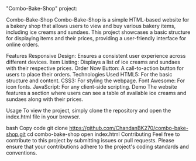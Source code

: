 "Combo-Bake-Shop" project:

Combo-Bake-Shop
Combo-Bake-Shop is a simple HTML-based website for a bakery shop that allows users to view and buy various bakery items, including ice creams and sundaes. This project showcases a basic structure for displaying items and their prices, providing a user-friendly interface for online orders.

Features
Responsive Design: Ensures a consistent user experience across different devices.
Item Listing: Displays a list of ice creams and sundaes with their respective prices.
Order Now Button: A call-to-action button for users to place their orders.
Technologies Used
HTML5: For the basic structure and content.
CSS3: For styling the webpage.
Font Awesome: For icon fonts.
JavaScript: For any client-side scripting.
Demo
The website features a section where users can see a table of available ice creams and sundaes along with their prices.

Usage
To view the project, simply clone the repository and open the index.html file in your browser.

bash
Copy code
git clone https://github.com/ChandanBK270/combo-bake-shop.git
cd combo-bake-shop
open index.html
Contributing
Feel free to contribute to this project by submitting issues or pull requests. Please ensure that your contributions adhere to the project's coding standards and conventions.

